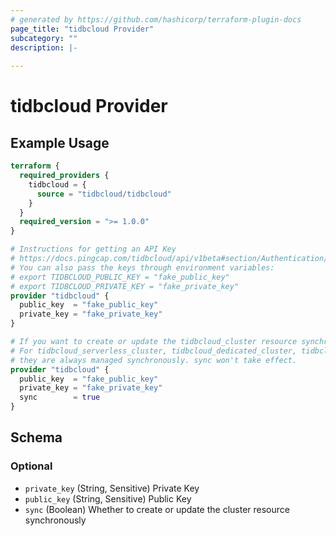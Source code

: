 ```yaml
---
# generated by https://github.com/hashicorp/terraform-plugin-docs
page_title: "tidbcloud Provider"
subcategory: ""
description: |-
  
---
```


# tidbcloud Provider



## Example Usage

```terraform
terraform {
  required_providers {
    tidbcloud = {
      source = "tidbcloud/tidbcloud"
    }
  }
  required_version = ">= 1.0.0"
}

# Instructions for getting an API Key
# https://docs.pingcap.com/tidbcloud/api/v1beta#section/Authentication/API-Key-Management
# You can also pass the keys through environment variables:
# export TIDBCLOUD_PUBLIC_KEY = "fake_public_key"
# export TIDBCLOUD_PRIVATE_KEY = "fake_private_key"
provider "tidbcloud" {
  public_key  = "fake_public_key"
  private_key = "fake_private_key"
}

# If you want to create or update the tidbcloud_cluster resource synchronously, set the sync to true.
# For tidbcloud_serverless_cluster, tidbcloud_dedicated_cluster, tidbcloud_dedicated_node_group_resource,
# they are always managed synchronously. sync won't take effect.
provider "tidbcloud" {
  public_key  = "fake_public_key"
  private_key = "fake_private_key"
  sync        = true
}
```

<!-- schema generated by tfplugindocs -->
## Schema

### Optional

- `private_key` (String, Sensitive) Private Key
- `public_key` (String, Sensitive) Public Key
- `sync` (Boolean) Whether to create or update the cluster resource synchronously
